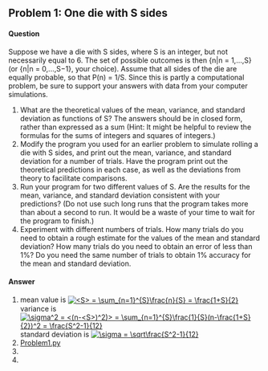 ## Problem 1: One die with S sides

#### Question

Suppose we have a die with S sides, where S is an integer, but not necessarily equal to 6. The set of possible outcomes is then {n|n = 1,...,S} (or {n|n = 0,...,S−1}, your choice). Assume that all sides of the die are equally probable, so that P(n) = 1/S. Since this is partly a computational problem, be sure to support your answers with data from your computer simulations.

1. What are the theoretical values of the mean, variance, and standard deviation as functions of S? The answers should be in closed form, rather than expressed as a sum (Hint: It might be helpful to review the formulas for the sums of integers and squares of integers.)
2. Modify the program you used for an earlier problem to simulate rolling a die with S sides, and print out the mean, variance, and standard deviation for a number of trials. Have the program print out the theoretical predictions in each case, as well as the deviations from theory to facilitate comparisons.
3. Run your program for two different values of S. Are the results for the mean, variance, and standard deviation consistent with your predictions? (Do not use such long runs that the program takes more than about a second to run. It would be a waste of your time to wait for the program to finish.)
4. Experiment with different numbers of trials. How many trials do you need to obtain a rough estimate for the values of the mean and standard deviation? How many trials do you need to obtain an error of less than 1%? Do you need the same number of trials to obtain 1% accuracy for the mean and standard deviation.

#### Answer

1. mean value is
<a href="https://www.codecogs.com/eqnedit.php?latex=<S>&space;=&space;\sum_{n=1}^{S}\frac{n}{S}&space;=&space;\frac{1&plus;S}{2}" target="_blank"><img style="vertical-align:middle;" src="https://latex.codecogs.com/gif.latex?<S>&space;=&space;\sum_{n=1}^{S}\frac{n}{S}&space;=&space;\frac{1&plus;S}{2}" title="<S> = \sum_{n=1}^{S}\frac{n}{S} = \frac{1+S}{2}" /></a>
variance is
<a href="https://www.codecogs.com/eqnedit.php?latex=\sigma^2&space;=&space;<(n-<S>)^2)>&space;=&space;\sum_{n=1}^{S}\frac{1}{S}(n-\frac{1&plus;S}{2})^2&space;=&space;\frac{S^2-1}{12}" target="_blank"><img src="https://latex.codecogs.com/gif.latex?\sigma^2&space;=&space;<(n-<S>)^2)>&space;=&space;\sum_{n=1}^{S}\frac{1}{S}(n-\frac{1&plus;S}{2})^2&space;=&space;\frac{S^2-1}{12}" title="\sigma^2 = <(n-<S>)^2)> = \sum_{n=1}^{S}\frac{1}{S}(n-\frac{1+S}{2})^2 = \frac{S^2-1}{12}" /></a>
standard deviation is
<a href="https://www.codecogs.com/eqnedit.php?latex=\sigma&space;=&space;\sqrt\frac{S^2-1}{12}" target="_blank"><img src="https://latex.codecogs.com/gif.latex?\sigma&space;=&space;\sqrt\frac{S^2-1}{12}" title="\sigma = \sqrt\frac{S^2-1}{12}" /></a>
2. [Problem1.py](Problem1.py)
3. 
4. 